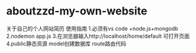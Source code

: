 # aboutzzd-my-own-website
关于自己的个人网站简历
使用指南
1.必须有vs code +node.js+mongodb
2.nodemon app.js
3.在浏览器输入http://localhost/home/default 可打开页面
4.public静态资源 model创建数据库 route路由代码
